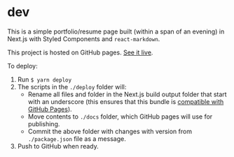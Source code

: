 # dev

This is a simple portfolio/resume page built (within a span of an evening) in Next.js with Styled Components and `react-markdown`.

This project is hosted on GitHub pages. [See it live](https://dev.analog.cafe).

To deploy:
1. Run `$ yarn deploy`
2. The scripts in the `./deploy` folder will:
    - Rename all files and folder in the Next.js build output folder that start with an underscore (this ensures that this bundle is [compatible with GitHub Pages](https://docs.github.com/en/enterprise/2.14/user/articles/files-that-start-with-an-underscore-are-missing)).
    - Move contents to `./docs` folder, which GitHub pages will use for publishing.
    - Commit the above folder with changes with version from `./package.json` file as a message.
3. Push to GitHub when ready.
